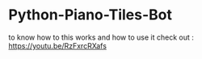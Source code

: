 # Python-Piano-Tiles-Bot
to know how to this works and how to use it check out : https://youtu.be/RzFxrcRXafs
